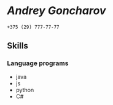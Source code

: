 # ***Andrey Goncharov***
    +375 (29) 777-77-77
## Skills

### Language programs

* java
* js
* python
* C#

